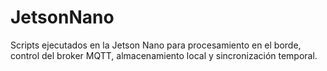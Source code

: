 # JetsonNano
Scripts ejecutados en la Jetson Nano para procesamiento en el borde, control del broker MQTT, almacenamiento local y sincronización temporal.
